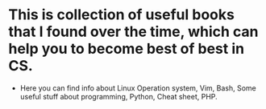 # This is collection of useful books that I found over the time, which can help you to become best of best in CS. 

* Here you can find info about Linux Operation system, Vim, Bash, Some useful stuff about programming, Python, Cheat sheet, PHP.
